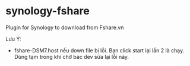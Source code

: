 # synology-fshare
Plugin for Synology to download from Fshare.vn

Lưu Ý:
- fshare-DSM7.host nếu down file bị lỗi. Bạn click start lại lần 2 là chạy. Dùng tạm trong khi chờ bác dev sửa lại lỗi này.

